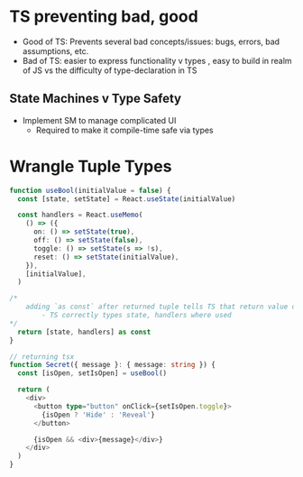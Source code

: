 # TS preventing bad, good
- Good of TS: Prevents several bad concepts/issues: bugs, errors, bad assumptions, etc.
- Bad of TS: easier to express functionality v types , easy to build in realm of JS vs the difficulty of type-declaration in TS

## State Machines v Type Safety
- Implement SM to manage complicated UI
    * Required to make it compile-time safe via types

# Wrangle Tuple Types
```ts
function useBool(initialValue = false) {
  const [state, setState] = React.useState(initialValue)

  const handlers = React.useMemo(
    () => ({
      on: () => setState(true),
      off: () => setState(false),
      toggle: () => setState(s => !s),
      reset: () => setState(initialValue),
    }),
    [initialValue],
  )

/*
    adding `as const` after returned tuple tells TS that return value of useBool is a readonly array
        - TS correctly types state, handlers where used
*/
  return [state, handlers] as const
}

// returning tsx
function Secret({ message }: { message: string }) {
  const [isOpen, setIsOpen] = useBool()

  return (
    <div>
      <button type="button" onClick={setIsOpen.toggle}>
        {isOpen ? 'Hide' : 'Reveal'}
      </button>

      {isOpen && <div>{message}</div>}
    </div>
  )
}

```

